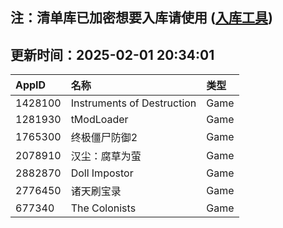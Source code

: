 ## 注：清单库已加密想要入库请使用 ([入库工具](https://github.com/BlankTMing/ManifestAutoUpdate/releases))

## 更新时间：2025-02-01 20:34:01
| AppID | 名称 | 类型  |
| :-------------------- | :----------------------------- | :----------- |
| 1428100 | Instruments of Destruction| Game |
| 1281930 | tModLoader| Game |
| 1765300 | 终极僵尸防御2| Game |
| 2078910 | 汉尘：腐草为萤| Game |
| 2882870 | Doll Impostor| Game |
| 2776450 | 诸天刷宝录| Game |
| 677340 | The Colonists| Game |
